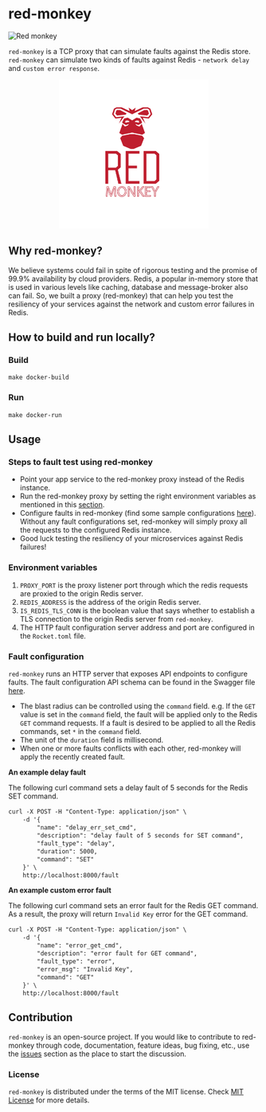 # red-monkey

![Red monkey](https://github.com/toyotaconnected-India/red-monkey/workflows/red-monkey/badge.svg?branch=main)

`red-monkey` is a TCP proxy that can simulate faults against the Redis store. `red-monkey` can simulate two kinds of faults against Redis - `network delay` and `custom error response`.  

<p align="center">
  <img src="./assets/red-monkey-logo.png" width=300 height=300 />
</p>

## Why red-monkey? 
 
We believe systems could fail in spite of rigorous testing and the promise of 99.9% availability by cloud providers. Redis, a popular in-memory store that is used in various levels like caching, database and message-broker also can fail. So, we built a proxy (red-monkey) that can help you test the resiliency of your services against the network and custom error failures in Redis.
 
## How to build and run locally? 

### Build 

```
make docker-build 
```

### Run 

```
make docker-run
```

## Usage

### Steps to fault test using red-monkey

- Point your app service to the red-monkey proxy instead of the Redis instance. 
- Run the red-monkey proxy by setting the right environment variables as mentioned in this [section](#environment-variables). 
- Configure faults in red-monkey (find some sample configurations [here](#fault-configuration)). Without any fault configurations set, red-monkey will simply proxy all the requests to the configured Redis instance. 
- Good luck testing the resiliency of your microservices against Redis failures! 

### Environment variables

1. `PROXY_PORT` is the proxy listener port through which the redis requests are proxied to the origin Redis server. 
2. `REDIS_ADDRESS` is the address of the origin Redis server.
3. `IS_REDIS_TLS_CONN` is the boolean value that says whether to establish a TLS connection to the origin Redis server from `red-monkey`.
4. The HTTP fault configuration server address and port are configured in the `Rocket.toml` file.

### Fault configuration

`red-monkey` runs an HTTP server that exposes API endpoints to configure faults. The fault configuration API schema can be found in the Swagger file [here](docs/swagger-fault-config-server.yaml). 

- The blast radius can be controlled using the `command` field. e.g. If the `GET` value is set in the `command` field, the fault will be applied only to the Redis `GET` command requests. If a fault is desired to be applied to all the Redis commands, set `*` in the `command` field. 
- The unit of the `duration` field is millisecond.  
- When one or more faults conflicts with each other, red-monkey will apply the recently created fault.

**An example delay fault**

The following curl command sets a delay fault of 5 seconds for the Redis SET command. 

```
curl -X POST -H "Content-Type: application/json" \
    -d '{
        "name": "delay_err_set_cmd", 
        "description": "delay fault of 5 seconds for SET command",
        "fault_type": "delay", 
        "duration": 5000,
        "command": "SET"
    }' \
    http://localhost:8000/fault
```

**An example custom error fault**

The following curl command sets an error fault for the Redis GET command. As a result, the proxy will return `Invalid Key` error for the GET command.

```
curl -X POST -H "Content-Type: application/json" \
    -d '{
        "name": "error_get_cmd", 
        "description": "error fault for GET command",
        "fault_type": "error", 
        "error_msg": "Invalid Key",
        "command": "GET"
    }' \
    http://localhost:8000/fault
```

## Contribution

`red-monkey` is an open-source project. If you would like to contribute to red-monkey through code, documentation, feature ideas, bug fixing, etc., use the [issues](https://github.com/toyotaconnected-India/red-monkey/issues) section as the place to start the discussion. 


### License 

`red-monkey` is distributed under the terms of the MIT license. Check [MIT License](https://github.com/toyotaconnected-India/red-monkey/blob/main/LICENSE) for more details.
